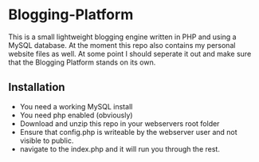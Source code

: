 # Blogging-Platform

This is a small lightweight blogging engine written in PHP and using a MySQL database. At the moment this repo also contains my personal website files as well. At some point I should seperate it out and make sure that the Blogging Platform stands on its own.

## Installation

- You need a working MySQL install
- You need php enabled (obviously)
- Download and unzip this repo in your webservers root folder
- Ensure that config.php is writeable by the webserver user and not visible to public.
- navigate to the index.php and it will run you through the rest.

